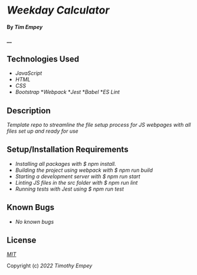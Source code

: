 # _Weekday Calculator_

#### By _**Tim Empey**_

#### __

## Technologies Used

* _JavaScript_
* _HTML_
* _CSS_
* _Bootstrap_
*_Webpack_
*_Jest_
*_Babel_
*_ES Lint_

## Description

_Template repo to streamline the file setup process for JS webpages with all files set up and ready for use_

## Setup/Installation Requirements

* _Installing all packages with $ npm install._
* _Building the project using webpack with $ npm run build_
* _Starting a development server with $ npm run start_
* _Linting JS files in the src folder with $ npm run lint_
* _Running tests with Jest using $ npm run test_

## Known Bugs

* _No known bugs_

## License

_[MIT](https://en.wikipedia.org/wiki/MIT_License)_ 

Copyright (c) _2022_ _Timothy Empey_
